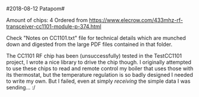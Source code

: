 #2018-08-12 Patapom#

Amount of chips: 4
Ordered from https://www.elecrow.com/433mhz-rf-transceiver-cc1101-module-p-374.html

Check "Notes on CC1101.txt" file for technical details which are munched down and digested from the large PDF files contained in that folder.

The CC1101 RF chip has been (unsuccessfully) tested in the TestCC1101 project, I wrote a nice library to drive the chip though.
I originally attempted to use these chips to read and remote control my boiler that uses those with its thermostat, but the temperature
 regulation is so badly designed I needed to write my own. But I failed, even at simply *receiving* the simple data I was sending... :/
